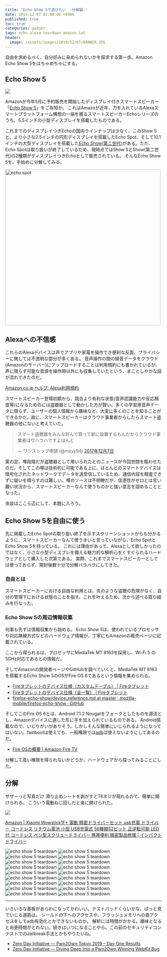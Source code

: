 ```yaml
---
title: "Echo Show 5で遊びたい　-分解編-"
date: 2019-12-07 02:00:00 +0900
published: true
toc: true
categories: gadget 
tags: echo alexa teardown amazon iot
header:
  image: /assets/images/2019/12/07/BANNER.JPG
---
```


自由を求めるべく、自分好みに染められないかを探求する第一歩。Amazon Echo Show 5をはちゃめちゃにする。

## Echo Show 5

<a href="https://www.amazon.co.jp/Echo-Show-5-%E3%82%A8%E3%82%B3%E3%83%BC%E3%82%B7%E3%83%A7%E3%83%BC5-%E3%82%B9%E3%82%AF%E3%83%AA%E3%83%BC%E3%83%B3%E4%BB%98%E3%81%8D%E3%82%B9%E3%83%9E%E3%83%BC%E3%83%88%E3%82%B9%E3%83%94%E3%83%BC%E3%82%AB%E3%83%BC-with-Alexa-%E3%83%81%E3%83%A3%E3%82%B3%E3%83%BC%E3%83%AB/dp/B07KD87NCM/ref=as_li_ss_il?ref_=nav_custrec_signin&&linkCode=li3&tag=mzyy-22&linkId=077b852ff4f8f6794ffb523ddfec50b9&language=ja_JP" target="_blank"><img border="0" src="//ws-fe.amazon-adsystem.com/widgets/q?_encoding=UTF8&ASIN=B07KD87NCM&Format=_SL500_&ID=AsinImage&MarketPlace=JP&ServiceVersion=20070822&WS=1&tag=mzyy-22&language=ja_JP" ></a><img src="https://ir-jp.amazon-adsystem.com/e/ir?t=mzyy-22&language=ja_JP&l=li3&o=9&a=B07KD87NCM" width="1" height="1" border="0" alt="" style="border:none !important; margin:0px !important;" />

Amazonが今年5月に予約販売を開始したディスプレイ付きスマートスピーカー「[Echo Show 5](https://www.amazon.co.jp/Echo-Show-5-%E3%82%A8%E3%82%B3%E3%83%BC%E3%82%B7%E3%83%A7%E3%83%BC5-%E3%82%B9%E3%82%AF%E3%83%AA%E3%83%BC%E3%83%B3%E4%BB%98%E3%81%8D%E3%82%B9%E3%83%9E%E3%83%BC%E3%83%88%E3%82%B9%E3%83%94%E3%83%BC%E3%82%AB%E3%83%BC-with-Alexa-%E3%83%81%E3%83%A3%E3%82%B3%E3%83%BC%E3%83%AB/dp/B07KD87NCM/ref=as_li_ss_tl?ref_=nav_custrec_signin&&linkCode=ll1&tag=mzyy-22&linkId=3cfa7bd32e260d1de990bfcd9e68958d&language=ja_JP)」をご存知か。
これはAmazoが近年、力を入れているAlexaスマートプラットフォーム構想の一端を握るスマートスピーカーEchoシリーズのうち、5.5インチの小型ディスプレイを搭載したものである。

これまでのディスプレイつきEchoの国内ラインナップは少なく、このShow 5と、より小さな2.5インチの円形ディスプレイを搭載したEcho Spot、そして10.1インチの大型ディスプレイを搭載した[Echo Show(第二世代)](https://www.amazon.co.jp/Echo-Show-%E3%82%A8%E3%82%B3%E3%83%BC%E3%82%B7%E3%83%A7%E3%83%BC-%E3%82%B9%E3%82%AF%E3%83%AA%E3%83%BC%E3%83%B3%E4%BB%98%E3%81%8D%E3%82%B9%E3%83%9E%E3%83%BC%E3%83%88%E3%82%B9%E3%83%94%E3%83%BC%E3%82%AB%E3%83%BC-with-Alexa-%E3%82%B5%E3%83%B3%E3%83%89%E3%82%B9%E3%83%88%E3%83%BC%E3%83%B3/dp/B0793DZCR6/ref=as_li_ss_tl?__mk_ja_JP=%E3%82%AB%E3%82%BF%E3%82%AB%E3%83%8A&keywords=echo+show&qid=1575653432&smid=AN1VRQENFRJN5&sr=8-2&linkCode=ll1&tag=mzyy-22&linkId=f2f7e2757185180e8814fde62f76b9e4&language=ja_JP)がある。ただ、Echo Spotは取り扱いが終了しているため、現時点ではShow 5とShow(第二世代)の2種類がディスプレイつきEchoとして販売されている。
そんなEcho Show 5を、手始めに分解してみる。

<!-- more -->

<img src="/assets/images/2019/12/07/IMG_1425.JPG" alt="echo spot" width="500px" />


## Alexaへの不信感

これらのAlexaデバイスは声でアプリや家電を操作でき便利な反面、プライバシーに関しては不透明な部分が多くある。
音声操作の間の録音データをクラウド(Amazonのサーバー)にアップロードすることは利用規約にも書かれているが、声に限らず可能な音源を操作時以外にも収集していたという、まことしやかな話が流れてきたのだ。

[Amazon.co.jp ヘルプ: Alexa利用規約](https://www.amazon.co.jp/gp/help/customer/display.html?nodeId=201809740)

スマートスピーカー登場初期から、競合より有利な状態(音声認識能力や反応精度等)になるためのには盗聴器として動かした方が賢い。多くの学習用音声データに限らず、ユーザーの個人情報から趣味など、大変に多くのことを知ることができるかだ。故に、スマートスピーカーはクラウド事業者からしたらスマート盗聴器の他にないと考えていた。

<blockquote class="twitter-tweet" data-lang="ja"><p lang="ja" dir="ltr">スマート盗聴器をみんな好んで買って家に設置するもんだからクラウド事業者はウハウハですよほんと</p>&mdash; ワンストップ申請 (@mzyy94) <a href="https://twitter.com/mzyy94/status/938470302010425344?ref_src=twsrc%5Etfw">2017年12月7日</a></blockquote>
<script async src="https://platform.twitter.com/widgets.js" charset="utf-8"></script>


案の定、噂段階だが盗聴器として用いられたとのニュースが今回世間を賑わせたのだ。そしてこの噂は技術的に可能である上に、ほとんどのスマートデバイスは暗号化されたネットワークでデータを送受信しているため、通信内容を精査できずに疑いを晴らすのは難しい。噂のソースは不明瞭だが、信憑性がゼロとは言い難い状況から、スマートスピーカーなんて使うものかと強い意志を固めることとなった。

余談はここら辺にして、本題に入ろう。

## Echo Show 5を自由に使う

先に掲載したEcho Spotの取り扱い終了を示すスクリーンショットからも分かるように、スマートスピーカーなんて使うまいと言っていながら、Echo SpotとEcho Show 5を持っている。
これには理由があって、Alexaとして欲しかったのではなく、小さな小型ディスプレを備える魅力的な解析心をくすぐられるハードウェアとして購入した次第である。
実際、これまでスマートスピーカーとしては使っておらず、開封後数十分で分解バラバラにしてきた。

### 自由とは

スマートスピーカーにおける自由な利用とは、先のような盗聴の危険がなく、自分の管理下における状態のことを指す。これを叶えるため、次から述べる取り組みを行なった。

### Echo Show 5の周辺情報収集

何事も先ずは情報収集から始める。
Echo Show 5は、使われているプロセッサや対応無線方式などのハードウェア情報が、丁寧にもAmazonの販売ページに記載されている。

ここから得られるは、プロセッサにMediaTek MT 8163を採用し、Wi-Fi 5 の5GHz対応であるとの情報だ。

そしてAmazonの開発者ページやGitHubを調べていくと、MediaTek MT 8163 を搭載するEcho Show 5のOSがFire OS 6であるという情報を集められる。

- [Fireタブレットのデバイス仕様（カスタムテーブル） \| Fireタブレット](https://developer.amazon.com/ja/docs/fire-tablets/ft-specs-custom.html)
- [Fireタブレットのデバイス仕様（全一覧） \| Fireタブレット](https://developer.amazon.com/ja/docs/fire-tablets/ft-device-and-feature-specifications.html)
- [firefox-echo-show/device_reference.md at master · mozilla-mobile/firefox-echo-show · GitHub](https://github.com/mozilla-mobile/firefox-echo-show/blob/master/docs/device_reference.md)

そしてこのFire OS 6とは、Android 7.1.2 Nougatをフォークとしたものを源流とし、Amazonデバイスに適した形に手を加えられているものである。
Android搭載なので、いじりがいがありそう。しかしそんな簡単にいじられるようになってはいない。fastbootは使えても、一般権限では[adb](https://developer.android.com/studio/command-line/adb)は使えないようにしてあるのだ。

- [Fire OSの概要 \| Amazon Fire TV](https://developer.amazon.com/ja/docs/fire-tv/fire-os-overview.html)

分解して高い権限を得られないかどうか、ハードウェアから探ってみることにした。

## 分解

ザザーっと写真だけ
滑り止めシートを剥がすとT6ネジが現れるので、簡単に開けられる。
こういう電動ねじ回しだと楽に開けられた。

<a href="https://www.amazon.co.jp/Xiaomi-Wowstick1F-%E7%B2%BE%E5%AF%86%E3%83%89%E3%83%A9%E3%82%A4%E3%83%90%E3%83%BC%E3%82%BB%E3%83%83%E3%83%88-56%E7%A8%AE%E9%A1%9ES2%E3%83%93%E3%83%83%E3%83%88-%E3%83%9A%E3%83%B3%E5%9E%8B%E3%82%B9%E3%82%AF%E3%83%AA%E3%83%A5%E3%83%BC%E3%83%89%E3%83%A9%E3%82%A4%E3%83%90%E3%83%BC/dp/B07SSZX76W/ref=as_li_ss_il?__mk_ja_JP=%E3%82%AB%E3%82%BF%E3%82%AB%E3%83%8A&keywords=wowstick&qid=1575653300&sr=8-6&linkCode=li2&tag=mzyy-22&linkId=fac5eba7de2252c3b2f85887a9346a15&language=ja_JP" target="_blank"><img border="0" src="//ws-fe.amazon-adsystem.com/widgets/q?_encoding=UTF8&ASIN=B07SSZX76W&Format=_SL160_&ID=AsinImage&MarketPlace=JP&ServiceVersion=20070822&WS=1&tag=mzyy-22&language=ja_JP" ></a><img src="https://ir-jp.amazon-adsystem.com/e/ir?t=mzyy-22&language=ja_JP&l=li2&o=9&a=B07SSZX76W" width="1" height="1" border="0" alt="" style="border:none !important; margin:0px !important;" />

[Amazon \| Xiaomi Wowstick1F+ 電動 精密ドライバーセット usb充電 ドライバー コードレス リチウム電池 小型 USB充電式 56種類S2ビット 正逆転可能 LED付 コードレス ペン型スクリュードライバー 携帯便利 精密製品修理 \| インパクトドライバー](https://www.amazon.co.jp/Xiaomi-Wowstick1F-%E7%B2%BE%E5%AF%86%E3%83%89%E3%83%A9%E3%82%A4%E3%83%90%E3%83%BC%E3%82%BB%E3%83%83%E3%83%88-56%E7%A8%AE%E9%A1%9ES2%E3%83%93%E3%83%83%E3%83%88-%E3%83%9A%E3%83%B3%E5%9E%8B%E3%82%B9%E3%82%AF%E3%83%AA%E3%83%A5%E3%83%BC%E3%83%89%E3%83%A9%E3%82%A4%E3%83%90%E3%83%BC/dp/B07SSZX76W/ref=as_li_ss_tl?__mk_ja_JP=%E3%82%AB%E3%82%BF%E3%82%AB%E3%83%8A&keywords=wowstick&qid=1575653300&sr=8-6&linkCode=ll1&tag=mzyy-22&linkId=396109fd68d27a00cf2165a91a7f27b9&language=ja_JP)


![echo show 5 teardown](/assets/images/2019/12/07/IMG_1496.JPG)
![echo show 5 teardown](/assets/images/2019/12/07/IMG_1497.JPG)
![echo show 5 teardown](/assets/images/2019/12/07/IMG_1498.JPG)
![echo show 5 teardown](/assets/images/2019/12/07/IMG_1499.JPG)
![echo show 5 teardown](/assets/images/2019/12/07/IMG_1500.JPG)
![echo show 5 teardown](/assets/images/2019/12/07/IMG_1501.JPG)
![echo show 5 teardown](/assets/images/2019/12/07/IMG_1504.JPG)
![echo show 5 teardown](/assets/images/2019/12/07/IMG_1505.JPG)
![echo show 5 teardown](/assets/images/2019/12/07/IMG_1506.JPG)
![echo show 5 teardown](/assets/images/2019/12/07/IMG_1507.JPG)
![echo show 5 teardown](/assets/images/2019/12/07/IMG_1508.JPG)
![echo show 5 teardown](/assets/images/2019/12/07/IMG_1510.JPG)
![echo show 5 teardown](/assets/images/2019/12/07/IMG_1511.JPG)
![echo show 5 teardown](/assets/images/2019/12/07/IMG_1512.JPG)
![echo show 5 teardown](/assets/images/2019/12/07/IMG_1513.JPG)
![echo show 5 teardown](/assets/images/2019/12/07/IMG_1514.JPG)
![echo show 5 teardown](/assets/images/2019/12/07/IMG_1515.JPG)
![echo show 5 teardown](/assets/images/2019/12/07/IMG_1516.JPG)


-----

いろいろな基板があらわになってかわいい。テストパッドくらいかな、ぱっと見でいじる道筋は。
シールドの下へのアクセスや、フラッシュメモリへの直アクセスをしてadb有効化とかできないものか。
解析には時間がかかる。趣味となると尚更時間がとれない。続きはいつになることやら。この前のセキュリティコンテストでのJailbreak手法とかもやりたいね。

- [Zero Day Initiative — Pwn2Own Tokyo 2019 – Day One Results](https://www.zerodayinitiative.com/blog/2019/11/6/pwn2own-tokyo-2019-day-one-results)
- [Zero Day Initiative — Diving Deep Into a Pwn2Own Winning WebKit Bug](https://www.zerodayinitiative.com/blog/2019/11/25/diving-deep-into-a-pwn2own-winning-webkit-bug)

